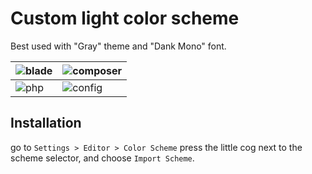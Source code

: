 # Custom light color scheme

Best used with "Gray" theme and "Dank Mono" font.




| ![blade](https://user-images.githubusercontent.com/20548177/184628552-6773ffc4-8760-4cba-b6b0-f995b7c5df37.png) | ![composer](https://user-images.githubusercontent.com/20548177/184629669-014b6d83-4f7c-4d22-8f77-194c9bf41674.png) |
|----------------------------------------------------------------------------------------------------------|---|
| ![php](https://user-images.githubusercontent.com/20548177/184629530-b312a7ef-d6e4-46ff-a754-eabd2a2137b7.png) | ![config](https://user-images.githubusercontent.com/20548177/184629191-0832999d-d298-43cc-b22f-44dbb6470fcb.png) |

## Installation

go to `Settings > Editor > Color Scheme` press the little cog next to the scheme selector, and choose `Import Scheme`.
